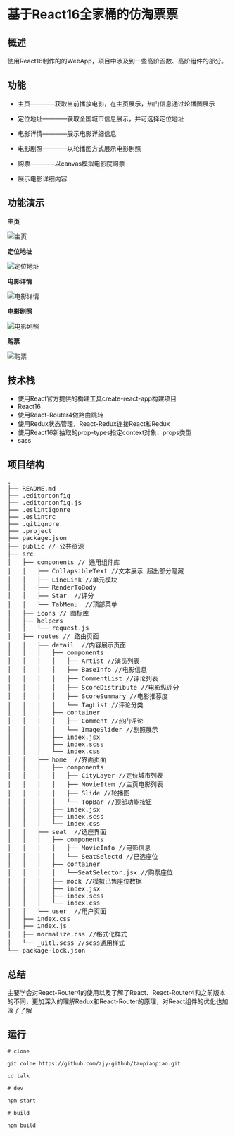 # 基于React16全家桶的仿淘票票

## 概述

使用React16制作的的WebApp，项目中涉及到一些高阶函数、高阶组件的部分。

## 功能

* 主页————获取当前播放电影，在主页展示，热门信息通过轮播图展示

* 定位地址————获取全国城市信息展示，并可选择定位地址

* 电影详情————展示电影详细信息

* 电影剧照————以轮播图方式展示电影剧照

* 购票————以canvas模拟电影院购票

* 展示电影详细内容

## 功能演示

**主页**

![主页](./public/主页.gif)

**定位地址**

![定位地址](./public/location.gif)

**电影详情**

![电影详情](./public/电影详情.gif)

**电影剧照**

![电影剧照](./public/电影剧照.gif)

**购票**

![购票](./public/购票.gif)

## 技术栈

* 使用React官方提供的构建工具create-react-app构建项目
* React16
* 使用React-Router4做路由跳转
* 使用Redux状态管理，React-Redux连接React和Redux
* 使用React16新抽取的prop-types指定context对象、props类型
* sass

## 项目结构
<pre>
.
├── README.md
├── .editorconfig
├── .editorconfig.js
├── .eslintigonre
├── .eslintrc
├── .gitignore
├── .project
├── package.json
├── public // 公共资源
├── src
│   ├── components // 通用组件库
│   │   ├── CollapsibleText //文本展示 超出部分隐藏
│   │   ├── LineLink //单元模块
│   │   ├── RenderToBody
│   │   ├── Star  //评分
│   │   └── TabMenu  //顶部菜单
│   ├── icons // 图标库
│   ├── helpers
│   │   └── request.js
│   ├── routes // 路由页面
│   │   ├── detail  //内容展示页面
│   │   │   ├── components
│   │   │   │   ├── Artist //演员列表
│   │   │   │   ├── BaseInfo //电影信息
│   │   │   │   ├── CommentList //评论列表
│   │   │   │   ├── ScoreDistribute //电影纵评分
│   │   │   │   ├── ScoreSummary //电影推荐度
│   │   │   │   └── TagList //评论分类
│   │   │   ├── container
│   │   │   │   ├── Comment //热门评论
│   │   │   │   └── ImageSlider //剧照展示
│   │   │   ├── index.jsx 
│   │   │   ├── index.scss
│   │   │   └── index.css
│   │   ├── home  //界面页面
│   │   │   ├── components
│   │   │   │   ├── CityLayer //定位城市列表
│   │   │   │   ├── MovieItem //主页电影列表
│   │   │   │   ├── Slide //轮播图
│   │   │   │   └── TopBar //顶部功能按钮
│   │   │   ├── index.jsx 
│   │   │   ├── index.scss
│   │   │   └── index.css
│   │   ├── seat  //选座界面
│   │   │   ├── components
│   │   │   │   ├── MovieInfo //电影信息
│   │   │   │   └── SeatSelectd //已选座位
│   │   │   ├── container
│   │   │   │   └──SeatSelector.jsx //购票座位
│   │   │   ├── mock //模拟已售座位数据
│   │   │   ├── index.jsx 
│   │   │   ├── index.scss
│   │   │   └── index.css
│   │   └── user  //用户页面
│   ├── index.css
│   ├── index.js
│   ├── normalize.css //格式化样式
│   └── _uitl.scss //scss通用样式
└── package-lock.json
</pre>

## 总结

主要学会对React-Router4的使用以及了解了React、React-Router4和之前版本的不同，更加深入的理解Redux和React-Router的原理，对React组件的优化也加深了了解

## 运行

```
# clone 

git colne https://github.com/zjy-github/taopiaopiao.git

cd talk

# dev

npm start

# build

npm build
```